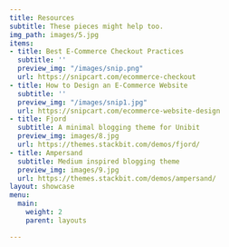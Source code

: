 ```yaml
---
title: Resources
subtitle: These pieces might help too.
img_path: images/5.jpg
items:
- title: Best E-Commerce Checkout Practices
  subtitle: ''
  preview_img: "/images/snip.png"
  url: https://snipcart.com/ecommerce-checkout
- title: How to Design an E-Commerce Website
  subtitle: ''
  preview_img: "/images/snip1.jpg"
  url: https://snipcart.com/ecommerce-website-design
- title: Fjord
  subtitle: A minimal blogging theme for Unibit
  preview_img: images/8.jpg
  url: https://themes.stackbit.com/demos/fjord/
- title: Ampersand
  subtitle: Medium inspired blogging theme
  preview_img: images/9.jpg
  url: https://themes.stackbit.com/demos/ampersand/
layout: showcase
menu:
  main:
    weight: 2
    parent: layouts

---
```

